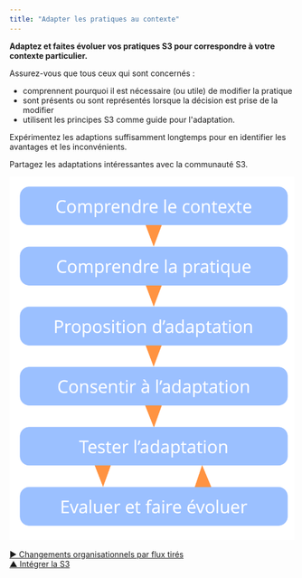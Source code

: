 ```yaml
---
title: "Adapter les pratiques au contexte"
---
```



<strong>Adaptez et faites évoluer vos pratiques S3 pour correspondre à votre contexte particulier.</strong>

Assurez-vous que tous ceux qui sont concernés :

- comprennent pourquoi il est nécessaire (ou utile) de modifier la pratique
- sont présents ou sont représentés lorsque la décision est prise de la modifier
- utilisent les principes S3 comme guide pour l'adaptation.

Expérimentez les adaptions suffisamment longtemps pour en identifier les avantages et les inconvénients.

Partagez les adaptations intéressantes avec la communauté S3.

![Phases d'adaptation des pratiques à un contexte spécifique](img/process/adapt-pattern-to-context.png)

[&#9654; Changements organisationnels par flux tirés](create-a-pull-system-for-organizational-change.html)<br/>[&#9650; Intégrer la S3](bringing-in-s3.html)


